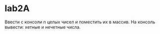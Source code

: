 # lab2A
Ввести с консоли n целых чисел и поместить их в массив. На консоль вывести: xетные и нечетные числа. 
